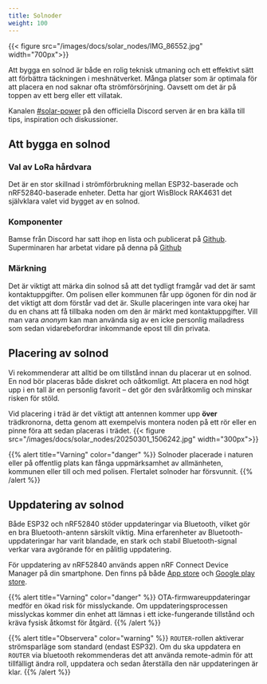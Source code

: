 ```yaml
---
title: Solnoder
weight: 100
---
```

{{< figure src="/images/docs/solar_nodes/IMG_86552.jpg" width="700px">}}

Att bygga en solnod är både en rolig teknisk utmaning och ett effektivt sätt att förbättra täckningen i meshnätverket.
Många platser som är optimala för att placera en nod saknar ofta strömförsörjning. Oavsett om det är på toppen av ett berg eller ett villatak.

Kanalen [#solar-power](https://discord.com/channels/867578229534359593/970723761013800970) på den officiella Discord serven är en bra källa till tips, inspiration och diskussioner.


## Att bygga en solnod
### Val av LoRa hårdvara
Det är en stor skillnad i strömförbrukning mellan ESP32-baserade och nRF52840-baserade enheter.
Detta har gjort WisBlock RAK4631 det självklara valet vid bygget av en solnod.

### Komponenter
Bamse från Discord har satt ihop en lista och publicerat på [Github](https://github.com/TheBamse/Meshtastic-Solar-Nodes/blob/main/partslist_2025.md).
Superminaren har arbetat vidare på denna på [Github](https://github.com/Superminaren/Meshtastic-Solar-Nodes/)

### Märkning
Det är viktigt att märka din solnod så att det tydligt framgår vad det är samt kontaktuppgifter. Om polisen eller kommunen får upp ögonen för din nod är det viktigt att dom förstår vad det är. Skulle placeringen inte vara okej har du en chans att få tillbaka noden om den är märkt med kontaktuppgifter. Vill man vara _anonym_ kan man använda sig av en icke personlig mailadress som sedan vidarebefordrar inkommande epost till din privata.

## Placering av solnod
Vi rekommenderar att alltid be om tillstånd innan du placerar ut en solnod.
En nod bör placeras både diskret och oåtkomligt.
Att placera en nod högt upp i en tall är en personlig favorit – det gör den svåråtkomlig och minskar risken för stöld.

Vid placering i träd är det viktigt att antennen kommer upp __över__ trädkronorna, detta genom att exempelvis montera noden på ett rör eller en pinne föra att sedan placeras i trädet.
{{< figure src="/images/docs/solar_nodes/20250301_1506242.jpg" width="300px">}}


{{% alert title="Varning" color="danger" %}}
Solnoder placerade i naturen eller på offentlig plats kan fånga uppmärksamhet av allmänheten, kommunen eller till och med polisen. Flertalet solnoder har försvunnit.
{{% /alert %}}

## Uppdatering av solnod
Både ESP32 och nRF52840 stöder uppdateringar via Bluetooth, vilket gör en bra Bluetooth-antenn särskilt viktig. 
Mina erfarenheter av Bluetooth-uppdateringar har varit blandade, en stark och stabil Bluetooth-signal verkar vara avgörande för en pålitlig uppdatering.

För uppdatering av nRF52840 används appen nRF Connect Device Manager på din smartphone. Den finns på både [App store](https://apps.apple.com/us/app/nrf-connect-device-manager/id1519423539) och [Google play store](https://play.google.com/store/apps/details?id=no.nordicsemi.android.nrfconnectdevicemanager&hl=en&gl=US).

{{% alert title="Varning" color="danger" %}}
OTA-firmwareuppdateringar medför en ökad risk för misslyckande. Om uppdateringsprocessen misslyckas kommer din enhet att lämnas i ett icke-fungerande tillstånd och kräva fysisk åtkomst för åtgärd.
{{% /alert %}}

{{% alert title="Observera" color="warning" %}}
`ROUTER`-rollen aktiverar strömsparläge som standard (endast ESP32). Om du ska uppdatera en `ROUTER` via bluetooth rekommenderas det att använda remote-admin för att tillfälligt ändra roll, uppdatera och sedan återställa den när uppdateringen är klar.
{{% /alert %}}
